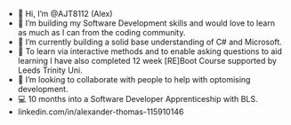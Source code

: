- 👋 Hi, I’m @AJT8112 (Alex)
- 👀 I’m building my Software Development skills and would love to learn as much as I can from the coding community.
- 🌱 I’m currently building a solid base understanding of C# and Microsoft. 
- 🏫 To learn via interactive methods and to enable asking questions to aid learning I have also completed 12 week [RE]Boot Course supported by Leeds Trinity Uni.
- 💞️ I’m looking to collaborate with people to help with optomising development.
- 💻 10 months into a Software Developer Apprenticeship with BLS.
- linkedin.com/in/alexander-thomas-115910146

<!---
AJT8112/AJT8112 is a ✨ special ✨ repository because its `README.md` (this file) appears on your GitHub profile.
You can click the Preview link to take a look at your changes.
--->
